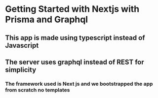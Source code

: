 # Getting Started with Nextjs with Prisma and Graphql

## This app is made using typescript instead of Javascript

## The server uses graphql instead of REST for simplicity

### The framework used is Next js and we bootstrapped the app from scratch no templates
